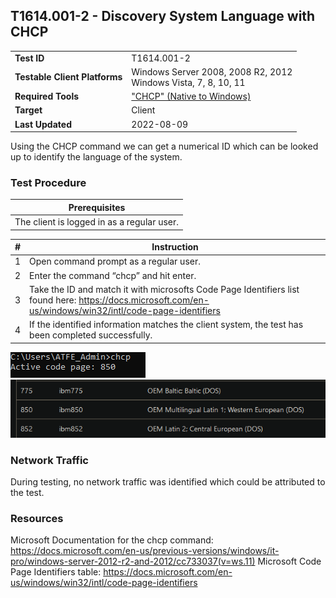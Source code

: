 ## T1614.001-2 - Discovery System Language with CHCP
|||
|-|-|
|**Test ID**|T1614.001-2|
|**Testable Client Platforms**|Windows Server 2008, 2008 R2, 2012<br>Windows Vista, 7, 8, 10, 11|
|**Required Tools**|["CHCP" (Native to Windows)](https://docs.microsoft.com/en-us/previous-versions/windows/it-pro/windows-server-2012-r2-and-2012/cc733037(v=ws.11))|
|**Target**|Client|
|**Last Updated**|2022-08-09|

Using the CHCP command we can get a numerical ID which can be looked up to identify the language of the system.

### Test Procedure
|Prerequisites|
|-|
|The client is logged in as a regular user.|

|#|Instruction|
|-|-|
|1|Open command prompt as a regular user.|
|2|Enter the command “chcp” and hit enter.|
|3|Take the ID and match it with microsofts Code Page Identifiers list found here: https://docs.microsoft.com/en-us/windows/win32/intl/code-page-identifiers |
|4|If the identified information matches the client system, the test has been completed successfully.|

![](./T1016.001-2a.png)<br>
![](./T1016.001-2b.png)

### Network Traffic
During testing, no network traffic was identified which could be attributed to the test.

### Resources
Microsoft Documentation for the chcp command: https://docs.microsoft.com/en-us/previous-versions/windows/it-pro/windows-server-2012-r2-and-2012/cc733037(v=ws.11) 
Microsoft Code Page Identifiers table: https://docs.microsoft.com/en-us/windows/win32/intl/code-page-identifiers 